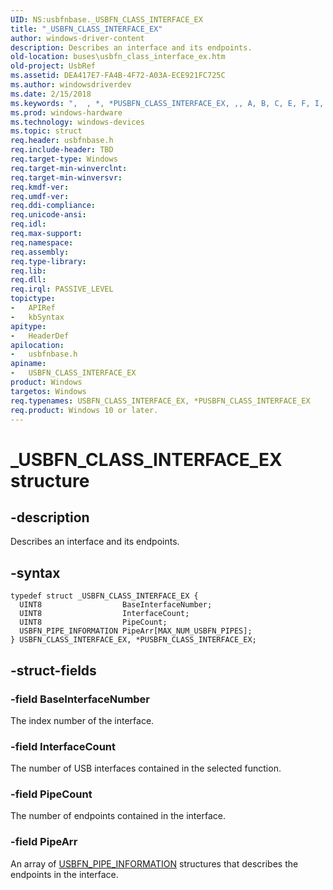 ```yaml
---
UID: NS:usbfnbase._USBFN_CLASS_INTERFACE_EX
title: "_USBFN_CLASS_INTERFACE_EX"
author: windows-driver-content
description: Describes an interface and its endpoints.
old-location: buses\usbfn_class_interface_ex.htm
old-project: UsbRef
ms.assetid: DEA417E7-FA4B-4F72-A03A-ECE921FC725C
ms.author: windowsdriverdev
ms.date: 2/15/2018
ms.keywords: ",  , *, *PUSBFN_CLASS_INTERFACE_EX, ,, A, B, C, E, F, I, L, N, P, PUSBFN_CLASS_INTERFACE_EX, PUSBFN_CLASS_INTERFACE_EX structure pointer [Buses], R, S, T, U, USBFN_CLASS_INTERFACE_EX, USBFN_CLASS_INTERFACE_EX structure [Buses], X, _, _USBFN_CLASS_INTERFACE_EX, buses.usbfn_class_interface_ex, usbfnbase/PUSBFN_CLASS_INTERFACE_EX, usbfnbase/USBFN_CLASS_INTERFACE_EX"
ms.prod: windows-hardware
ms.technology: windows-devices
ms.topic: struct
req.header: usbfnbase.h
req.include-header: TBD
req.target-type: Windows
req.target-min-winverclnt: 
req.target-min-winversvr: 
req.kmdf-ver: 
req.umdf-ver: 
req.ddi-compliance: 
req.unicode-ansi: 
req.idl: 
req.max-support: 
req.namespace: 
req.assembly: 
req.type-library: 
req.lib: 
req.dll: 
req.irql: PASSIVE_LEVEL
topictype:
-	APIRef
-	kbSyntax
apitype:
-	HeaderDef
apilocation:
-	usbfnbase.h
apiname:
-	USBFN_CLASS_INTERFACE_EX
product: Windows
targetos: Windows
req.typenames: USBFN_CLASS_INTERFACE_EX, *PUSBFN_CLASS_INTERFACE_EX
req.product: Windows 10 or later.
---
```


# _USBFN_CLASS_INTERFACE_EX structure


## -description


Describes an interface and its endpoints.


## -syntax


````
typedef struct _USBFN_CLASS_INTERFACE_EX {
  UINT8                  BaseInterfaceNumber;
  UINT8                  InterfaceCount;
  UINT8                  PipeCount;
  USBFN_PIPE_INFORMATION PipeArr[MAX_NUM_USBFN_PIPES];
} USBFN_CLASS_INTERFACE_EX, *PUSBFN_CLASS_INTERFACE_EX;
````


## -struct-fields




### -field BaseInterfaceNumber

The index number of the interface.


### -field InterfaceCount

The number of USB interfaces contained in  the selected function.


### -field PipeCount

The number of endpoints contained in  the interface.


### -field PipeArr

An array of <a href="..\usbfnbase\ns-usbfnbase-_usbfn_pipe_information.md">USBFN_PIPE_INFORMATION</a> structures that describes the endpoints in the interface.

